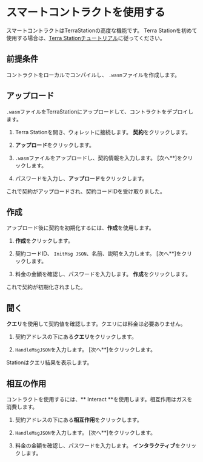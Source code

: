 # スマートコントラクトを使用する

スマートコントラクトはTerraStationの高度な機能です。 Terra Stationを初めて使用する場合は、[Terra Stationチュートリアル](/ja/Tutorials/Get-started/Terra-station-desktop.md)に従ってください。

## 前提条件

コントラクトをローカルでコンパイルし、 `.wasm`ファイルを作成します。

## アップロード

`.wasm`ファイルをTerraStationにアップロードして、コントラクトをデプロイします。

1. Terra Stationを開き、ウォレットに接続します。 **契約**をクリックします。

2. **アップロード**をクリックします。

3. `.wasm`ファイルをアップロードし、契約情報を入力します。 [次へ**]をクリックします。

4. パスワードを入力し、**アップロード**をクリックします。

これで契約がアップロードされ、契約コードIDを受け取りました。

## 作成

アップロード後に契約を初期化するには、**作成**を使用します。

1. **作成**をクリックします。

2. 契約コードID、 `InitMsg JSON`、名前、説明を入力します。 [次へ**]をクリックします。

3. 料金の金額を確認し、パスワードを入力します。 **作成**をクリックします。

これで契約が初期化されました。

## 聞く

**クエリ**を使用して契約値を確認します。クエリには料金は必要ありません。

1. 契約アドレスの下にある**クエリ**をクリックします。

2. `HandleMsgJSON`を入力します。 [次へ**]をクリックします。

Stationはクエリ結果を表示します。

## 相互の作用

コントラクトを使用するには、** Interact **を使用します。相互作用はガスを消費します。

1. 契約アドレスの下にある**相互作用**をクリックします。

2. `HandleMsgJSON`を入力します。 [次へ**]をクリックします。

3. 料金の金額を確認し、パスワードを入力します。 **インタラクティブ**をクリックします。 